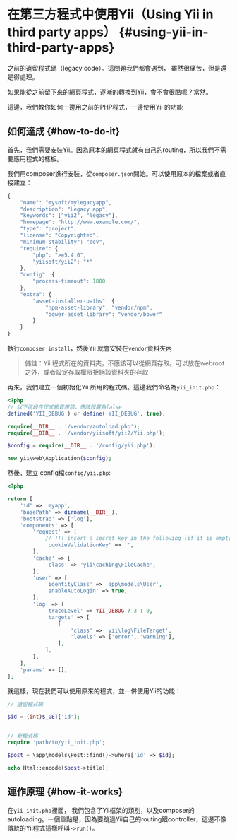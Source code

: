 # 在第三方程式中使用Yii（Using Yii in third party apps） {#using-yii-in-third-party-apps}

之前的遺留程式碼（legacy code）。這問題我們都會遇到， 雖然很痛苦，但是還是得處理。

如果能從之前留下來的網頁程式，逐漸的轉換到Yii，會不會很酷呢？當然。

這邊，我們教你如何一邊用之前的PHP程式，一邊使用Yii 的功能

## 如何達成 {#how-to-do-it}

首先，我們需要安裝Yii。因為原本的網頁程式就有自己的routing，所以我們不需要應用程式的樣板。

我們用composer進行安裝，從`composer.json`開始。可以使用原本的檔案或者直接建立：

```js
{
    "name": "mysoft/mylegacyapp",
    "description": "Legacy app",
    "keywords": ["yii2", "legacy"],
    "homepage": "http://www.example.com/",
    "type": "project",
    "license": "Copyrighted",
    "minimum-stability": "dev",
    "require": {
        "php": ">=5.4.0",
        "yiisoft/yii2": "*"
    },
    "config": {
        "process-timeout": 1800
    },
    "extra": {
        "asset-installer-paths": {
            "npm-asset-library": "vendor/npm",
            "bower-asset-library": "vendor/bower"
        }
    }
}
```

執行`composer install`，然後Yii 就會安裝在`vendor`資料夾內

> 備註：Yii 程式所在的資料夾，不應該可以從網頁存取。可以放在webroot之外，或者設定存取權限拒絕該資料夾的存取

再來，我們建立一個初始化Yii 所用的程式碼。這邊我們命名為`yii_init.php`：

```php
<?php
// 以下這段在正式網頁應該，應該設置為false
defined('YII_DEBUG') or define('YII_DEBUG', true);

require(__DIR__ . '/vendor/autoload.php');
require(__DIR__ . '/vendor/yiisoft/yii2/Yii.php');

$config = require(__DIR__ . '/config/yii.php');

new yii\web\Application($config);
```

然後，建立 config檔`config/yii.php`:

```php
<?php

return [
    'id' => 'myapp',
    'basePath' => dirname(__DIR__),
    'bootstrap' => ['log'],
    'components' => [
        'request' => [
            // !!! insert a secret key in the following (if it is empty) - this is required by cookie validation
            'cookieValidationKey' => '',
        ],
        'cache' => [
            'class' => 'yii\caching\FileCache',
        ],
        'user' => [
            'identityClass' => 'app\models\User',
            'enableAutoLogin' => true,
        ],
        'log' => [
            'traceLevel' => YII_DEBUG ? 3 : 0,
            'targets' => [
                [
                    'class' => 'yii\log\FileTarget',
                    'levels' => ['error', 'warning'],
                ],
            ],
        ],
    ],
    'params' => [],
];
```

就這樣，現在我們可以使用原來的程式，並一併使用Yii的功能：

```php
// 遺留程式碼

$id = (int)$_GET['id'];


// 新程式碼
require 'path/to/yii_init.php';

$post = \app\models\Post::find()->where['id' => $id];

echo Html::encode($post->title);
```

## 運作原理 {#how-it-works}

在`yii_init.php`裡面， 我們包含了Yii框架的類別，以及composer的autoloading。一個重點是，因為要跳過Yii自己的routing跟controller，這邊不像傳統的Yii程式這樣呼叫`->run()`。

